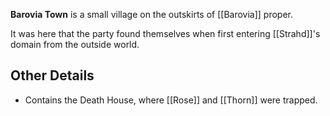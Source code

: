 **Barovia Town** is a small village on the outskirts of [[Barovia]] proper.

It was here that the party found themselves when first entering [[Strahd]]'s domain from the outside world.

## Other Details
- Contains the Death House, where [[Rose]] and [[Thorn]] were trapped.